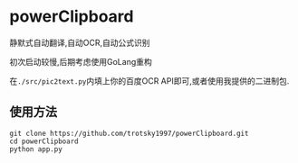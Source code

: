 # powerClipboard
静默式自动翻译,自动OCR,自动公式识别

初次启动较慢,后期考虑使用GoLang重构

在`./src/pic2text.py`内填上你的百度OCR API即可,或者使用我提供的二进制包.
## 使用方法
```
git clone https://github.com/trotsky1997/powerClipboard.git
cd powerClipboard
python app.py
```
